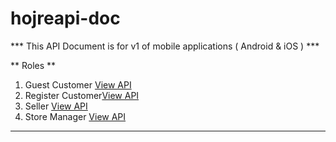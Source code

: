 # hojreapi-doc

*** This API Document is for v1 of mobile applications ( Android & iOS ) ***

** Roles **

1. Guest Customer [View API](https://github.com/mosi1994/hojreapi-doc/blob/master/GENERAL.md)
2. Register Customer[View API](https://github.com/mosi1994/hojreapi-doc/blob/master/CUSTOMER_PROFILE.md)
3. Seller [View API](https://github.com/mosi1994/hojreapi-doc/blob/master/SELLER_PROFILE.md)
4. Store Manager [View API](https://github.com/mosi1994/hojreapi-doc/blob/master/STORE_MANAGER_PROFILE.md)

---

